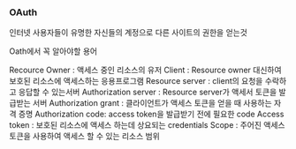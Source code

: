 ### OAuth

인터넷 사용자들이 유명한 자신들의 계정으로 다른 사이트의 권한을 얻는것

Oath에서 꼭 알아야할 용어

Recource Owner : 액세스 중인 리소스의 유저
Client : Resource owner 대신하여 보호된 리소스에 액세스하는 응용프로그램
Resource server : client의 요청을 수락하고 응답할 수 있는서버
Authorization server : Resource server가 액세서 토큰을 발급받는 서버
Authorization grant : 클라이언트가 액세스 토큰을 얻을 때 사용하는 자격 증명
Authorization code: access token을 발급받기 전에 필요한 code
Access token : 보호된 리소스에 액세스 하는데 상요되는 credentials
Scope : 주어진 액세스 토큰을 사용하여 액세스 할 수 있는 리소스 범위

